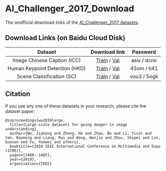 # AI_Challenger_2017_Download

The unofficial download links of the [AI_Challenger_2017 datasets](https://github.com/AIChallenger/AI_Challenger_2017).

## Download Links (on Baidu Cloud Disk)
| Dataset | Download link | Password |
| :-: | :-: | :-: |
| Image Chinese Caption (ICC) | [Train](https://pan.baidu.com/s/1YziBPLiU2WmE0j35oaXeKw) / [Val](https://pan.baidu.com/s/1p_0V89d4wfxk-7f7QsU9rg) | asix / dcnn |
| Human Keypoint Detection (HKD) | [Train](https://pan.baidu.com/s/1soAkYImmQrXnSsxcF-YjxA) / [Val](https://pan.baidu.com/s/16pnIBBRqU16noVlZh-ksYA) | 43om / ti41 |
| Scene Classification (SC) | [Train](https://pan.baidu.com/s/1ZOJosoulaW2U_E9nHM8NeA) / [Val](https://pan.baidu.com/s/1qHVnZ8T59ioetzVv14-grQ) | vou3 / 5ogk |

## Citation
If you use any one of these datasets in your research, please cite the dataset paper:
```
@inproceedings{wu2019large,
  title={Large-scale datasets for going deeper in image understanding},
  author={Wu, Jiahong and Zheng, He and Zhao, Bo and Li, Yixin and Yan, Baoming and Liang, Rui and Wang, Wenjia and Zhou, Shipei and Lin, Guosen and Fu, Yanwei and others},
  booktitle={2019 IEEE International Conference on Multimedia and Expo (ICME)},
  pages={1480--1485},
  year={2019},
  organization={IEEE}
```

